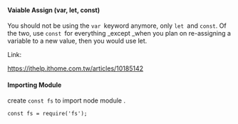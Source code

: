 #### Vaiable Assign \(var, let, const\)

You should not be using the `var `keyword anymore, only `let `and `const`. Of the two, use `const `for everything _except _when you plan on re-assigning a variable to a new value, then you would use let.

Link:

https://ithelp.ithome.com.tw/articles/10185142





#### Importing Module

create `const fs` to import node module .

```
const fs = require('fs');
```



